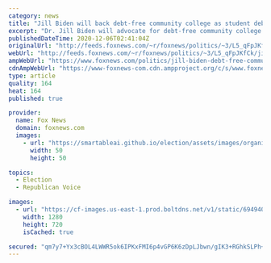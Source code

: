 ```yaml
---
category: news
title: "Jill Biden will back debt-free community college as student debt nears $1.7 trillion: report"
excerpt: "Dr. Jill Biden will advocate for debt-free community college as First Lady, a source close to President-elect Joe Biden's wife told Yahoo News. "
publishedDateTime: 2020-12-06T02:41:04Z
originalUrl: "http://feeds.foxnews.com/~r/foxnews/politics/~3/L5_qFpJKfCk/jill-biden-debt-free-community-college-as-first-lady"
webUrl: "http://feeds.foxnews.com/~r/foxnews/politics/~3/L5_qFpJKfCk/jill-biden-debt-free-community-college-as-first-lady"
ampWebUrl: "https://www.foxnews.com/politics/jill-biden-debt-free-community-college-as-first-lady.amp"
cdnAmpWebUrl: "https://www-foxnews-com.cdn.ampproject.org/c/s/www.foxnews.com/politics/jill-biden-debt-free-community-college-as-first-lady.amp"
type: article
quality: 164
heat: 164
published: true

provider:
  name: Fox News
  domain: foxnews.com
  images:
    - url: "https://smartableai.github.io/election/assets/images/organizations/foxnews.com-50x50.jpg"
      width: 50
      height: 50

topics:
  - Election
  - Republican Voice

images:
  - url: "https://cf-images.us-east-1.prod.boltdns.net/v1/static/694940094001/b9f95446-19c6-49f1-9e81-2990fc27ae48/dddd10c9-8149-4b93-8944-9f5121330efb/1280x720/match/image.jpg"
    width: 1280
    height: 720
    isCached: true

secured: "qm7y7+Yx3cBOL4LWWR5ok6IPKxFMI6p4vGP6K6zDpLJbwn/gIK3+RGhkSLPh+Of08mc1IyPhMi7kG3Pp6DlijMVBmI+02CkM++pcmbEtyPMugVDLM5+Th0GPLArf4F7mj2c9GuZCKP6ItQRBgogZBoLdYlFGL8RNH+7/etqVSZb7zg5L9v7FNJHpZlpC06EEcmJ+ebwvdlF1ypvLZgGnhwp5QpdXbgcho178y7txgpLAyN5WT8hOb0L1DjcbVvhyMfCqMZiicu9B05ECjCfNzrsK7qptzVIxvIn3z35ZpnW5i2OR0e7Ux92eDuxYX83bwDkZTu9s4opa+T3vVQZBqcBIparnOmrokU6b8uBSMDA=;U5+pS5gm1aGndxtOCIk9MQ=="
---
```


